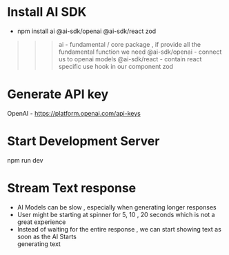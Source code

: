 # Install AI SDK
- npm install ai @ai-sdk/openai @ai-sdk/react zod

>>> ai - fundamental / core package , if provide all the fundamental function we need
>>> @ai-sdk/openai - connect us to openai models
>>> @ai-sdk/react - contain react specific use hook in our component
>>> zod

# Generate API key
  OpenAI - https://platform.openai.com/api-keys

# Start Development Server
  npm run dev

# Stream Text response
 - AI Models can be slow , especially when generating longer responses
 - User might be starting at spinner for 5, 10 , 20 seconds which is not a great experience
 - Instead of waiting for the entire response , we can start showing text as soon as the AI Starts   
   generating text  